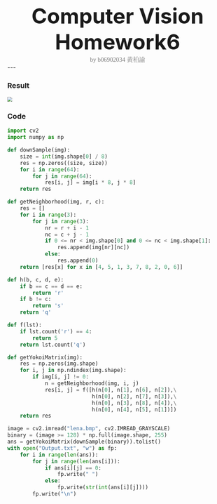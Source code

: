 <center><font size="30"><b>Computer Vision Homework6</b></font></center>
<center><span style="font-weight:light; color:#7a7a7a; font-family:Merriweather;">by b06902034 </span><span style="font-weight:light; color:#7a7a7a; font-family:Noto Serif CJK SC;">黃柏諭</span></center>
---

### Result

<img src="/home/alec/Documents/ComputerVision/homework6/report/yokoi.png" style="zoom:67%;" />

### Code

```python
import cv2
import numpy as np

def downSample(img):
    size = int(img.shape[0] / 8)
    res = np.zeros((size, size))
    for i in range(64):
        for j in range(64):
            res[i, j] = img[i * 8, j * 8]
    return res

def getNeighborhood(img, r, c):
    res = []
    for i in range(3):
        for j in range(3):
            nr = r + i - 1
            nc = c + j - 1
            if 0 <= nr < img.shape[0] and 0 <= nc < img.shape[1]:
                res.append(img[nr][nc])
            else:
                res.append(0)
    return [res[x] for x in [4, 5, 1, 3, 7, 8, 2, 0, 6]]

def h(b, c, d, e):
    if b == c == d == e:
        return 'r'
    if b != c:
        return 's'
    return 'q'

def f(lst):
    if lst.count('r') == 4:
        return 5
    return lst.count('q')

def getYokoiMatrix(img):
    res = np.zeros(img.shape)
    for i, j in np.ndindex(img.shape):
        if img[i, j] != 0:
            n = getNeighborhood(img, i, j)
            res[i, j] = f([h(n[0], n[1], n[6], n[2]),\
                           h(n[0], n[2], n[7], n[3]),\
                           h(n[0], n[3], n[8], n[4]),\
                           h(n[0], n[4], n[5], n[1])])
    return res

image = cv2.imread("lena.bmp", cv2.IMREAD_GRAYSCALE)
binary = (image >= 128) * np.full(image.shape, 255)
ans = getYokoiMatrix(downSample(binary)).tolist()
with open("Output.txt", "w") as fp: 
    for i in range(len(ans)):
        for j in range(len(ans[i])):
            if ans[i][j] == 0:
                fp.write(" ")
            else:
                fp.write(str(int(ans[i][j])))
        fp.write("\n")
```

